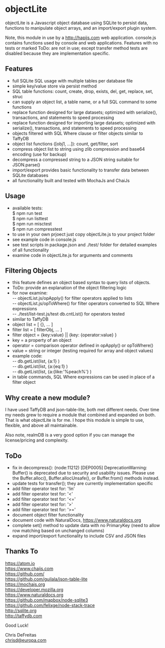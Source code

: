# objectLite

objectLite is a Javascript object database using SQLite to persist data, functions to manipulate object arrays, and an import/export plugin system.

Note, this module in use by a http://hapijs.com web application.  console.js contains functions used by  console and web applications.  Features with no tests or marked ToDo: are not in use; except transfer method tests are disabled because they are implementation specific.


## Features
- full SQLite SQL usage with multiple tables per database file
- simple key/value store via persist method
- SQL table functions: count, create, drop, exists, del, get, replace, set, struc
- can supply an object list, a table name, or a full SQL command to some functions
- replace function designed for large datasets; optimized with serialize(), transactions, and statements to speed processing
- replace function designed for importing large datasets; optimized with serialize(), transactions, and statements to speed processing
- objects filtered with SQL Where clause or filter objects similar to TaffyDB
- object list functions ([obj1, ...]): count, get/filter, sort
- compress object list to string using zlib compression and base64 encoding (use for backup)
- decompress a compressed string to a JSON string suitable for JSON.parse()
- import/export provides basic functionality to transfer data between SQLite databases
- all functionality built and tested with MochaJs and ChaiJs


## Usage
- available tests:  
	$ npm run test  
	$ npm run listtest  
	$ npm run misctest  
	$ npm run compresstest
- to use in your own prjoect just copy objectLite.js to your project folder
- see example code in console.js
- see test scripts in package.json and ./test/ folder for detailed examples of all functionality
- examine code in objectLite.js for arguments and comments


## Filtering Objects
- this feature defines an object based syntax to query lists of objects.  
- ToDo: provide an explanation of the object filtering logic
- for now examine:  
		-- objectList.js/opApply() for filter operators applied to lists  
		-- objectList.js/opToWhere() for filter operators converted to SQL Where expressions  
		-- ./test/list-test.js/test db.cntList() for operators tested  
- similar to TaffyDB  
- object list = [ {}, ... ]
- filter list = [ filterObj, ... ]
- filter object = {key:value} || {key: {operator:value} }
- key = a property of an object
- operator = comparison operator defined in opApply() or opToWhere()
- value = string or integer (testing required for array and object values)
- example code:  
 -- db.getList(list, {a:1} )  
 -- db.getList(list, {a:{eq:1} )  
 -- db.getList(list, {a:{like:'%peach%'} )  
 - in table commands, SQL Where expressions can be used in place of a filter object


 ## Why create a new module?
 I have used TaffyDB and json-table-lite, both met different needs.  Over time my needs grew to require a module that combined and expanded on both.  That is what objectLite is for me.  I hope this module is simple to use, flexible, and above all maintainable.

 Also note, realmDB is a very good option if you can manage the license/pricing and complexity.


## ToDo
- fix in decompress():
(node:11212) [DEP0005] DeprecationWarning: Buffer() is deprecated due to security and usability issues.  Please use the Buffer.alloc(), Buffer.allocUnsafe(), or Buffer.from() methods instead.
- update tests for transfer(); they are currently implementation specific
- add filter operator test for: '!in'
- add filter operator test for: '<'
- add filter operator test for: '<='
- add filter operator test for: '>'
- add filter operator test for: '>='
- document object filter functionality
- document code with NaturalDocs, https://www.naturaldocs.org
- complete set() method to update data with no PrimaryKey (need to allow row matching based on unchanged columns)
- expand import/export functionality to include CSV and JSON files

## Thanks To
https://atom.io  
https://www.chaijs.com  
https://github.com/  
https://github.com/guilala/json-table-lite  
https://mochajs.org  
https://developer.mozilla.org  
https://www.naturaldocs.org  
https://github.com/mapbox/node-sqlite3  
https://github.com/felixge/node-stack-trace  
http://sqlite.org  
http://taffydb.com  


Good Luck!

Chris DeFreitas  
chrisd@europa.com
